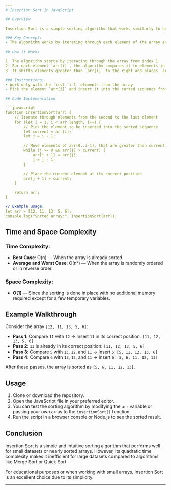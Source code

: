```yaml
---
# Insertion Sort in JavaScript

## Overview

Insertion Sort is a simple sorting algorithm that works similarly to how we sort playing cards in our hands. At each step, it takes an element from the unsorted portion of the array and inserts it into the correct position in the sorted portion of the array. The process is repeated until the entire array is sorted.

### Key Concept:
- The algorithm works by iterating through each element of the array and inserting it into the correct position in the already sorted sublist (from index 0 to i-1).
  
## How it Works

1. The algorithm starts by iterating through the array from index 1.
2. For each element `arr[i]`, the algorithm compares it to elements in the sorted portion of the array (`arr[0..i-1]`) and finds the correct position to insert it.
3. It shifts elements greater than `arr[i]` to the right and places `arr[i]` in the correct position.

### Instructions:
- Work only with the first `i-1` elements from the array.
- Pick the element `arr[i]` and insert it into the sorted sequence from `arr[0]` to `arr[i-1]`.

## Code Implementation

```javascript
function insertionSort(arr) {
    // Iterate through elements from the second to the last element
    for (let i = 1; i < arr.length; i++) {
        // Pick the element to be inserted into the sorted sequence
        let current = arr[i];
        let j = i - 1;

        // Move elements of arr[0..i-1], that are greater than current, one position ahead
        while (j >= 0 && arr[j] > current) {
            arr[j + 1] = arr[j];
            j = j - 1;
        }

        // Place the current element at its correct position
        arr[j + 1] = current;
    }

    return arr;
}

// Example usage:
let arr = [12, 11, 13, 5, 6];
console.log("Sorted array:", insertionSort(arr));
```

## Time and Space Complexity

### Time Complexity:
- **Best Case**: O(n) — When the array is already sorted.
- **Average and Worst Case**: O(n²) — When the array is randomly ordered or in reverse order.

### Space Complexity:
- **O(1)** — Since the sorting is done in place with no additional memory required except for a few temporary variables.

## Example Walkthrough

Consider the array `[12, 11, 13, 5, 6]`:

- **Pass 1**: Compare `11` with `12` → Insert `11` in its correct position: `[11, 12, 13, 5, 6]`
- **Pass 2**: `13` is already in its correct position: `[11, 12, 13, 5, 6]`
- **Pass 3**: Compare `5` with `13`, `12`, and `11` → Insert `5`: `[5, 11, 12, 13, 6]`
- **Pass 4**: Compare `6` with `13`, `12`, and `11` → Insert `6`: `[5, 6, 11, 12, 13]`

After these passes, the array is sorted as `[5, 6, 11, 12, 13]`.

## Usage

1. Clone or download the repository.
2. Open the JavaScript file in your preferred editor.
3. You can test the sorting algorithm by modifying the `arr` variable or passing your own array to the `insertionSort()` function.
4. Run the script in a browser console or Node.js to see the sorted result.

## Conclusion

Insertion Sort is a simple and intuitive sorting algorithm that performs well for small datasets or nearly sorted arrays. However, its quadratic time complexity makes it inefficient for large datasets compared to algorithms like Merge Sort or Quick Sort. 

For educational purposes or when working with small arrays, Insertion Sort is an excellent choice due to its simplicity.

---
```


